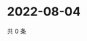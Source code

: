 # 2022-08-04

共 0 条

<!-- BEGIN WEIBO -->
<!-- 最后更新时间 Thu Aug 04 2022 14:21:54 GMT+0800 (China Standard Time) -->

<!-- END WEIBO -->
